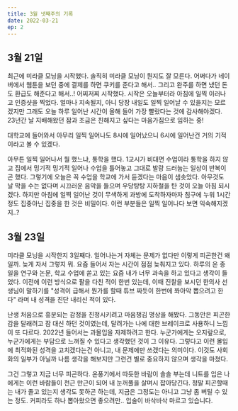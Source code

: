 ```yaml
---
title: 3월 넷째주의 기록
date: 2022-03-21
ep: 2
---
```


## 3월 21일
최근에 미라클 모닝을 시작했다. 솔직히 미라클 모닝이 뭔지도 잘 모른다. 어쩌다가 네이버에서 웹툰을 보던 중에 결제를 하면 쿠키를 준다고 해서.. 그리고 완주를 하면 냈던 돈도 환급도 해준다고 해서..! 어찌저찌 시작했다. 시작은 오늘부터라 아침에 일찍 이러나고 인증샷을 찍었다. 얼마나 지속될지, 아니 당장 내일도 일찍 일어날 수 있을지는 모르겠지만 그래도 오늘 하루 일어난 시간이 올해 들어 가장 빨랐다는 것에 감사해야겠다. 23년간 날 지배해왔던 잠과 조금은 친해지고 싶다는 마음가짐으로 임하는 중!

대학교에 들어와서 아무리 일찍 일어나도 8시에 일어났으니 6시에 일어난건 거의 기적이라고 볼 수 있겠다.

아무튼 일찍 일어나서 뭘 했느냐, 통학을 했다. 1교시가 비대면 수업이라 통학을 하지 않고 집에서 밍기적 밍기적 일어나 수업을 틀어놓고 그대로 발랑 드러눕는 일상이 반복이곤 했다. 그렇기에 오늘은 꼭 수업을 학교에 가서 듣겠다는 마음이 샘솟았다. 아무것도 날 막을 수는 없다며 시끄러운 음악을 들으며 우당탕탕 지하철을 탄 것이 오늘 아침 되시겠다. 하지만 아침에 일찍 일어난 것이 무색하게 과방에 도착하자마자 침구에 누워 1시간 정도 집중아닌 집중을 한 것은 비밀이다. 이런 부분들은 일찍 일어나다 보면 익숙해지겠지..?

## 3월 23일

미라클 모닝을 시작한지 3일째다. 일어나는거 자체는 문제가 없다만 이렇게 피곤한건 왜일까. 늦게 자서 그렇지 뭐. 요즘 들어서 자는 시간이 점점 늦춰지고 있다. 하루의 온 종일을 연구와 논문, 학교 수업에 쏟고 있는 요즘 내가 너무 과속을 하고 있다고 생각이 들었다. 이전에 이런 방식으로 팔을 다친 적이 한번 있는데, 이때 진찰을 보시던 한의사 선생님이 말하기를 "성격이 급해서 뭔가를 할때 튜브 짜듯이 한번에 쫘아악 뽑으려고 한다" 라며 내 성격을 진단 내리신 적이 있다. 

난생 처음으로 흥분되는 감정을 진정시키려고 마음챙김 명상을 해봤다. 그동안은 피곤한 감을 달래려고 잠 대신 하던 것이였는데, 달려가는 나에 대한 브레이크로 사용하니 느낌이 또 다르다. 2022년 들어서는 과몰입을 자제하려고 한다. 누군가에게는 오지랖으로, 누군가에게는 부담으로 느껴질 수 있다고 생각했던 것이 그 이유다. 그렇다고 이런 몰입에 최적화된 성격을 고치겠다는건 아니고, 내 문제에만 쓰겠다는 의미이다. 이것도 사회화의 일부가 아닐까 나름 생각을 해보지만 그런건 별로 중요하지 않으며 생각을 마쳤다.

그건 그렇고 지금 너무 피곤하다. 온풍기에서 따듯한 바람이 솔솔 부는데 니트를 입은 나에게는 이런 바람들이 천근 만근이 되어 내 눈꺼풀을 살며시 잡아당긴다. 정말 피곤할때는 내가 졸고 있는지 생각도 못하곤 하는데, 지금은 그정도는 아니고 그냥 좀 버틸 수 있는 정도. 커피라도 하나 뽑아왔으면 좋으려만.. 입술이 바삭바삭 마르고 있습니다. 
